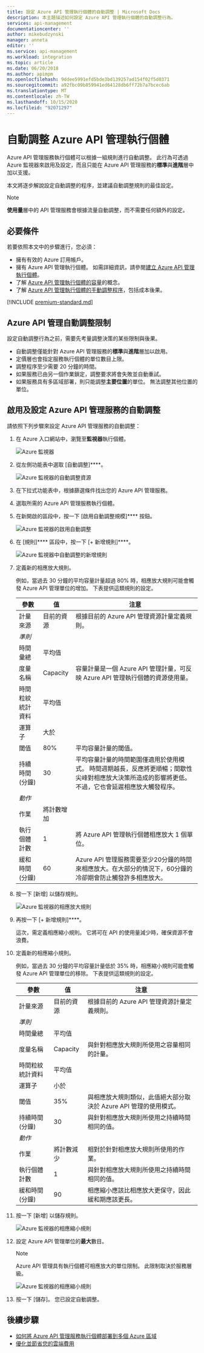 ```yaml
---
title: 設定 Azure API 管理執行個體的自動調整 | Microsoft Docs
description: 本主題描述如何設定 Azure API 管理執行個體的自動調整行為。
services: api-management
documentationcenter: ''
author: mikebudzynski
manager: anneta
editor: ''
ms.service: api-management
ms.workload: integration
ms.topic: article
ms.date: 06/20/2018
ms.author: apimpm
ms.openlocfilehash: 9ddee5991efd5bde3bd139257ad154f02f5d0371
ms.sourcegitcommit: a92fbc09b859941ed64128db6ff72b7a7bcec6ab
ms.translationtype: MT
ms.contentlocale: zh-TW
ms.lasthandoff: 10/15/2020
ms.locfileid: "92071297"
---
```

# <a name="automatically-scale-an-azure-api-management-instance"></a>自動調整 Azure API 管理執行個體  

Azure API 管理服務執行個體可以根據一組規則進行自動調整。 此行為可透過 Azure 監視器來啟用及設定，而且只能在 Azure API 管理服務的**標準**與**進階**層中加以支援。

本文將逐步解說設定自動調整的程序，並建議自動調整規則的最佳設定。

> [!NOTE]
> **使用量**層中的 API 管理服務會根據流量自動調整，而不需要任何額外的設定。

## <a name="prerequisites"></a>必要條件

若要依照本文中的步驟進行，您必須：

+ 擁有有效的 Azure 訂用帳戶。
+ 擁有 Azure API 管理執行個體。 如需詳細資訊，請參閱[建立 Azure API 管理執行個體](get-started-create-service-instance.md)。
+ 了解 [Azure API 管理執行個體的容量](api-management-capacity.md)的概念。
+ 了解 [Azure API 管理執行個體的手動調整程序](upgrade-and-scale.md)，包括成本後果。

[!INCLUDE [premium-standard.md](../../includes/api-management-availability-premium-standard.md)]

## <a name="azure-api-management-autoscale-limitations"></a>Azure API 管理自動調整限制

設定自動調整行為之前，需要先考量調整決策的某些限制與後果。

+ 自動調整僅能針對 Azure API 管理服務的**標準**與**進階**層加以啟用。
+ 定價層也會指定服務執行個體的單位數目上限。
+ 調整程序至少需要 20 分鐘的時間。
+ 如果服務已由另一個作業鎖定，調整要求將會失敗並自動重試。
+ 如果服務具有多區域部署，則只能調整**主要位置**的單位。 無法調整其他位置的單位。

## <a name="enable-and-configure-autoscale-for-azure-api-management-service"></a>啟用及設定 Azure API 管理服務的自動調整

請依照下列步驟來設定 Azure API 管理服務的自動調整：

1. 在 Azure 入口網站中，瀏覽至**監視器**執行個體。

    ![Azure 監視器](media/api-management-howto-autoscale/01.png)

2. 從左側功能表中選取 [自動調整]****。

    ![Azure 監視器的自動調整資源](media/api-management-howto-autoscale/02.png)

3. 在下拉式功能表中，根據篩選條件找出您的 Azure API 管理服務。
4. 選取所需的 Azure API 管理服務執行個體。
5. 在新開啟的區段中，按一下 [啟用自動調整規模]**** 按鈕。

    ![Azure 監視器的啟用自動調整](media/api-management-howto-autoscale/03.png)

6. 在 [規則]**** 區段中，按一下 [+ 新增規則]****。

    ![Azure 監視器中自動調整的新增規則](media/api-management-howto-autoscale/04.png)

7. 定義新的相應放大規則。

   例如，當過去 30 分鐘的平均容量計量超過 80% 時，相應放大規則可能會觸發 Azure API 管理單位的增加。 下表提供這類規則的設定。

    | 參數             | 值             | 注意                                                                                                                                                                                                                                                                           |
    |-----------------------|-------------------|---------------------------------------------------------------------------------------------------------------------------------------------------------------------------------------------------------------------------------------------------------------------------------|
    | 計量來源         | 目前的資源  | 根據目前的 Azure API 管理資源計量定義規則。                                                                                                                                                                                                     |
    | *準則*            |                   |                                                                                                                                                                                                                                                                                 |
    | 時間彙總      | 平均值           |                                                                                                                                                                                                                                                                                 |
    | 度量名稱           | Capacity          | 容量計量是一個 Azure API 管理計量，可反映 Azure API 管理執行個體的資源使用量。                                                                                                                                                            |
    | 時間粒紋統計資料  | 平均值           |                                                                                                                                                                                                                                                                                 |
    | 運算子              | 大於      |                                                                                                                                                                                                                                                                                 |
    | 閾值             | 80%               | 平均容量計量的閾值。                                                                                                                                                                                                                                 |
    | 持續時間 (分鐘) | 30                | 平均容量計量的時間範圍僅適用於使用模式。 時間週期越長，反應將更順暢；間歇性尖峰對相應放大決策所造成的影響將更低。 不過，它也會延遲相應放大觸發程序。 |
    | *動作*              |                   |                                                                                                                                                                                                                                                                                 |
    | 作業             | 將計數增加 |                                                                                                                                                                                                                                                                                 |
    | 執行個體計數        | 1                 | 將 Azure API 管理執行個體相應放大 1 個單位。                                                                                                                                                                                                                          |
    | 緩和時間 (分鐘)   | 60                | Azure API 管理服務需要至少20分鐘的時間來相應放大。在大部分的情況下，60分鐘的冷卻期會防止觸發許多相應放大。                                                                                                  |

8. 按一下 [新增]  以儲存規則。

    ![Azure 監視器的相應放大規則](media/api-management-howto-autoscale/05.png)

9. 再按一下 [+ 新增規則]****。

    這次，需定義相應縮小規則。 它將可在 API 的使用量減少時，確保資源不會浪費。

10. 定義新的相應縮小規則。

    例如，當過去 30 分鐘的平均容量計量低於 35% 時，相應縮小規則可能會觸發 Azure API 管理單位的移除。 下表提供這類規則的設定。

    | 參數             | 值             | 注意                                                                                                                                                                                                                                                                                                                                                                                                                                                                                               |
    |-----------------------|-------------------|-----------------------------------------------------------------------------------------------------------------------------------------------------------------------------------------------------------------------------------------------------------------------------------------------------------------------------------------------------------------------------------------------------------------------------------------------------------------------------------------------------|
    | 計量來源         | 目前的資源  | 根據目前的 Azure API 管理資源計量定義規則。                                                                                                                                                                                                                                                                                                                                                                                                                         |
    | *準則*            |                   |                                                                                                                                                                                                                                                                                                                                                                                                                                                                                                     |
    | 時間彙總      | 平均值           |                                                                                                                                                                                                                                                                                                                                                                                                                                                                                                     |
    | 度量名稱           | Capacity          | 與針對相應放大規則所使用之容量相同的計量。                                                                                                                                                                                                                                                                                                                                                                                                                                                 |
    | 時間粒紋統計資料  | 平均值           |                                                                                                                                                                                                                                                                                                                                                                                                                                                                                                     |
    | 運算子              | 小於         |                                                                                                                                                                                                                                                                                                                                                                                                                                                                                                     |
    | 閾值             | 35%               | 與相應放大規則類似，此值絕大部分取決於 Azure API 管理的使用模式。 |
    | 持續時間 (分鐘) | 30                | 與針對相應放大規則所使用之持續時間相同的值。                                                                                                                                                                                                                                                                                                                                                                                                                                                  |
    | *動作*              |                   |                                                                                                                                                                                                                                                                                                                                                                                                                                                                                                     |
    | 作業             | 將計數減少 | 相對於針對相應放大規則所使用的作業。                                                                                                                                                                                                                                                                                                                                                                                                                                                   |
    | 執行個體計數        | 1                 | 與針對相應放大規則所使用之持續時間相同的值。                                                                                                                                                                                                                                                                                                                                                                                                                                                  |
    | 緩和時間 (分鐘)   | 90                | 相應縮小應該比相應放大更保守，因此緩和期應該更長。                                                                                                                                                                                                                                                                                                                                                                                                    |

11. 按一下 [新增]  以儲存規則。

    ![Azure 監視器的相應縮小規則](media/api-management-howto-autoscale/06.png)

12. 設定 Azure API 管理單位的**最大**數目。

    > [!NOTE]
    > Azure API 管理具有執行個體可相應放大的單位限制。 此限制取決於服務層級。

    ![Azure 監視器的相應縮小規則](media/api-management-howto-autoscale/07.png)

13. 按一下 [儲存]。 您已設定自動調整。

## <a name="next-steps"></a>後續步驟

- [如何將 Azure API 管理服務執行個體部署到多個 Azure 區域](api-management-howto-deploy-multi-region.md)
- [優化並節省您的雲端費用](../cost-management-billing/costs/quick-acm-cost-analysis.md?WT.mc_id=costmanagementcontent_docsacmhorizontal_-inproduct-learn)